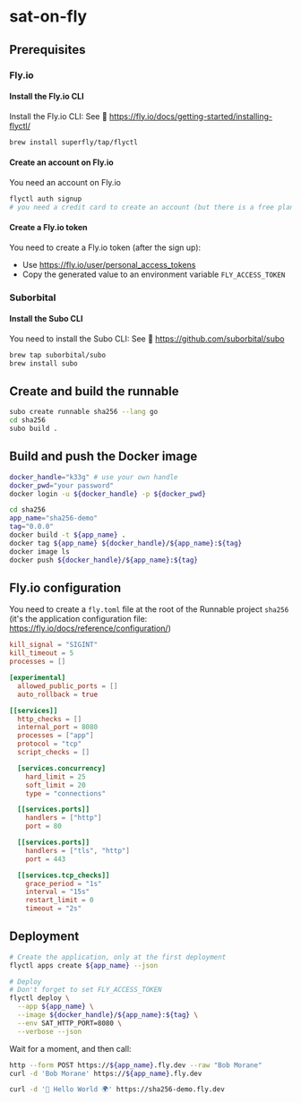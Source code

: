# sat-on-fly

## Prerequisites

### Fly.io

#### Install the Fly.io CLI

Install the Fly.io CLI: See 👀 https://fly.io/docs/getting-started/installing-flyctl/

```bash
brew install superfly/tap/flyctl
```

#### Create an account on Fly.io

You need an account on Fly.io

```bash
flyctl auth signup
# you need a credit card to create an account (but there is a free plan)
```

#### Create a Fly.io token

You need to create a Fly.io token (after the sign up):

- Use https://fly.io/user/personal_access_tokens
- Copy the generated value to an environment variable `FLY_ACCESS_TOKEN`


### Suborbital

#### Install the Subo CLI

You need to install the Subo CLI: See 👀 https://github.com/suborbital/subo

```bash
brew tap suborbital/subo
brew install subo
```



## Create and build the runnable

```bash
subo create runnable sha256 --lang go
cd sha256
subo build .

```

## Build and push the Docker image

```bash 
docker_handle="k33g" # use your own handle
docker_pwd="your password"
docker login -u ${docker_handle} -p ${docker_pwd}

cd sha256
app_name="sha256-demo"
tag="0.0.0"
docker build -t ${app_name} . 
docker tag ${app_name} ${docker_handle}/${app_name}:${tag}
docker image ls
docker push ${docker_handle}/${app_name}:${tag}
```

## Fly.io configuration

You need to create a `fly.toml` file at the root of the Runnable project `sha256` (it's the application configuration file: https://fly.io/docs/reference/configuration/)

```toml
kill_signal = "SIGINT"
kill_timeout = 5
processes = []

[experimental]
  allowed_public_ports = []
  auto_rollback = true

[[services]]
  http_checks = []
  internal_port = 8080
  processes = ["app"]
  protocol = "tcp"
  script_checks = []

  [services.concurrency]
    hard_limit = 25
    soft_limit = 20
    type = "connections"

  [[services.ports]]
    handlers = ["http"]
    port = 80

  [[services.ports]]
    handlers = ["tls", "http"]
    port = 443

  [[services.tcp_checks]]
    grace_period = "1s"
    interval = "15s"
    restart_limit = 0
    timeout = "2s"
```

## Deployment

```bash
# Create the application, only at the first deployment
flyctl apps create ${app_name} --json

# Deploy
# Don't forget to set FLY_ACCESS_TOKEN
flyctl deploy \
  --app ${app_name} \
  --image ${docker_handle}/${app_name}:${tag} \
  --env SAT_HTTP_PORT=8080 \
  --verbose --json

```

Wait for a moment, and then call:

```bash
http --form POST https://${app_name}.fly.dev --raw "Bob Morane"
curl -d 'Bob Morane' https://${app_name}.fly.dev

curl -d '👋 Hello World 🌍' https://sha256-demo.fly.dev
```

